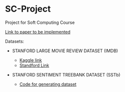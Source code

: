 # SC-Project
Project for Soft Computing Course

[Link to paper to be implemented](https://ieeexplore.ieee.org/stamp/stamp.jsp?tp=&arnumber=8314136)

Datasets:
-  STANFORD LARGE MOVIE REVIEW DATASET (IMDB)
    - [Kaggle link](https://www.kaggle.com/c/sentiment-classification-on-large-movie-review)
    - [Standford Link](http://ai.stanford.edu/~amaas/data/sentiment/)
  
- STANFORD SENTIMENT TREEBANK DATASET (SSTb)
  - [Code for generating dataset](https://github.com/JonathanRaiman/pytreebank)

